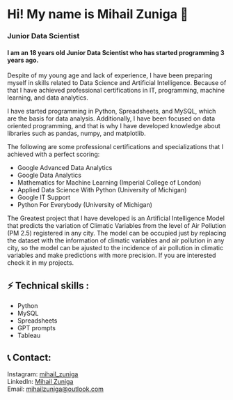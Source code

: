 # Hi! My name is Mihail Zuniga 👋
### Junior Data Scientist

#### I am an 18 years old Junior Data Scientist who has started programming 3 years ago. 

Despite of my young age and lack of experience, I have been preparing myself in skills related to Data Science and Artificial Intelligence. Because of that I have achieved professional certifications in IT, programming, machine learning, and data analytics.

I have started programming in Python, Spreadsheets, and MySQL, which are the basis for data analysis. Additionally, I have been focused on data oriented programming, and that is why I have developed knowledge about libraries such as pandas, numpy, and matplotlib.

The following are some professional certifications and specializations that I achieved with a perfect scoring:
- Google Advanced Data Analytics
- Google Data Analytics
- Mathematics for Machine Learning (Imperial College of London)
- Applied Data Science With Python (University of Michigan)
- Google IT Support
- Python For Everybody (University of Michigan)

The Greatest project that I have developed is an Artificial Intelligence Model that predicts the variation of Climatic Variables from the level of Air Pollution (PM 2.5) registered in any city. The model can be occupied just by replacing the dataset with the information of climatic variables and air pollution in any city, so the model can be ajusted to the incidence of air pollution in climatic variables and make predictions with more precision. If you are interested check it in my projects.



## ⚡ Technical skills :

- Python
- MySQL
- Spreadsheets
- GPT prompts
- Tableau

## 📞 Contact:
Instagram: 
<a href="https://instagram.com/mihail_zuniga/" title="mihail_zuniga">mihail_zuniga</a>
</br>
LinkedIn: 
<a href="https://linkedin.com/in/mihail-zuniga-81ab4a269" title="Mihail Zuniga">Mihail Zuniga</a>
</br>
Email: 
<a href="mailto:mihailzuniga@outlook.com" title="mihailzuniga@outlook.com">mihailzuniga@outlook.com</a>
<!--
**Mihail-Zuniga/Mihail-Zuniga** is a ✨ _special_ ✨ repository because its `README.md` (this file) appears on your GitHub profile.
